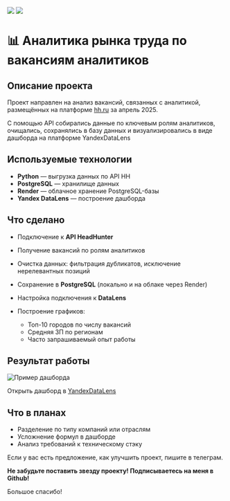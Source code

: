 [![](https://img.shields.io/badge/-telegram-blue?style=for-the-badge&logo=telegram)](https://t.me/elizavetakupzova)
[![](https://img.shields.io/badge/-github-lightgrey?style=for-the-badge&logo=github)](https://github.com/laverati)
# 📊 Аналитика рынка труда по вакансиям аналитиков

## Описание проекта

Проект направлен на анализ вакансий, связанных с аналитикой, размещённых на платформе [hh.ru](https://hh.ru) за апрель 2025. 

С помощью API собирались данные по ключевым ролям аналитиков, очищались, сохранялись в базу данных и визуализировались в виде дашборда на платформе YandexDataLens


## Используемые технологии

- **Python** — выгрузка данных по API HH
- **PostgreSQL** — хранилище данных
- **Render** — облачное хранение PostgreSQL-базы
- **Yandex DataLens** — построение дашборда

## Что сделано

- Подключение к **API HeadHunter**
- Получение вакансий по ролям аналитиков
- Очистка данных: фильтрация дубликатов, исключение нерелевантных позиций
- Сохранение в **PostgreSQL** (локально и на облаке через Render)
- Настройка подключения к **DataLens**
- Построение графиков:
  
  - Топ-10 городов по числу вакансий
  - Средняя ЗП по регионам
  - Часто запрашиваемый опыт работы

## Результат работы

![Пример дашборда](https://github.com/user-attachments/assets/d869bf9e-c308-43a5-8702-470fab2403c8)

Открыть дашборд в [YandexDataLens]((https://datalens.yandex.cloud/1e24j7rj8tlen))

## Что в планах
- Разделение по типу компаний или отраслям
- Усложнение формул в дашборде
- Анализ требований к техническому стэку

Если у вас есть предложение, как улучшить проект, пишите в телеграм. 

**Не забудьте поставить звезду проекту! Подписываетесь на меня в Github!** 

Большое спасибо!

